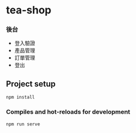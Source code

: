 # tea-shop

### 後台
- 登入驗證
- 產品管理
- 訂單管理
- 登出

## Project setup
```
npm install
```

### Compiles and hot-reloads for development
```
npm run serve
```
